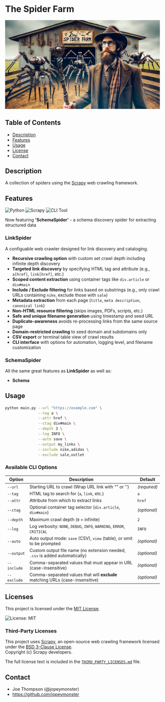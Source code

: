 # The Spider Farm

![alt text](/spider_farm1.jpg "A rancher tends to his webcrawlers.")

## Table of Contents

- [Description](#description)
- [Features](#features)
- [Usage](#usage)
- [License](#license)
- [Contact](#contact)

## Description

A collection of spiders using the [Scrapy](https://scrapy.org) web crawling framework.

## Features

![Python](https://img.shields.io/badge/Python-3.11%2B-blue.svg)
![Scrapy](https://img.shields.io/badge/Built%20With-Scrapy-brightgreen.svg)
![CLI Tool](https://img.shields.io/badge/CLI-Enabled-orange.svg)

Now featuring **'SchemaSpider'** - a schema discovery spider for extracting structured data

### LinkSpider

A configuable web crawler designed for link discovery and cataloging.

* **Recursive crawling option** with custom set crawl depth including infinite depth discovery
* **Targeted link discovery** by specifying HTML tag and attribute (e.g., `a[href]`, `link[href]`, etc.)
* **Scoped content extraction** using container tags like `div.article` or `div#main`
* **Include / Exclude filtering** for links based on substrings (e.g., only crawl URLs containing `nike`, exclude those with `sale`)
* **Metadata extraction** from each page (`title`, `meta description`, `canonical link`)
* **Non-HTML resource filtering** (skips images, PDFs, scripts, etc.)
* **Safe and unique filename generation** using timestamp and seed URL
* **Duplicate-awareness** avoids re-processing links from the same source page
* **Domain-restricted crawling** to seed domain and subdomains only
* **CSV export** or terminal table view of crawl results
* **CLI interface** with options for automation, logging level, and filename customization

### SchemaSpider
All the same great features as **LinkSpider** as well as:

* **Schema**

## Usage

```bash
python main.py --url "https://example.com" \
               --tag a \
               --attr href \
               --ctag div#main \
               --depth 3 \
               --log INFO \
               --auto save \
               --output my_links \
               --include nike,adidas \
               --exclude sale,outlet
```

### Available CLI Options

| Option      | Description                                                                   | Default      |
| ----------- | ----------------------------------------------------------------------------- | ------------ |
| `--url`     | Starting URL to crawl (Wrap URL link with "" or '')                           | *(required)* |
| `--tag`     | HTML tag to search for (`a`, `link`, etc.)                                    | `a`          |
| `--attr`    | Attribute from which to extract links                                         | `href`       |
| `--ctag`    | Optional container tag selector (`div.article`, `div#main`)                   | *(optional)* |
| `--depth`   | Maximum crawl depth (`0` = infinite)                                          | `2`          |
| `--log`     | Log verbosity: `NONE`, `DEBUG`, `INFO`, `WARNING`, `ERROR`, `CRITICAL`        | `INFO`       |
| `--auto`    | Auto output mode: `save` (CSV), `view` (table), or omit to be prompted        | *(optional)* |
| `--output`  | Custom output file name (no extension needed, `.csv` is added automatically)  | *(optional)* |
| `--include` | Comma-separated values that must appear in URL (case-insensitive)             | *(optional)* |
| `--exclude` | Comma-separated values that will **exclude** matching URLs (case-insensitive) | *(optional)* |


## Licenses

This project is licensed under the [MIT License](LICENSE).

![License: MIT](https://img.shields.io/badge/License-MIT-yellow.svg)

### Third-Party Licenses

This project uses [Scrapy](https://scrapy.org), an open-source web crawling framework licensed under the [BSD 3-Clause License](https://github.com/scrapy/scrapy/blob/master/LICENSE).  
Copyright (c) Scrapy developers.

The full license text is included in the [`THIRD_PARTY_LICENSES.md`](THIRD_PARTY_LICENSES.md) file.

## Contact

- Joe Thompson (@jopeymonster)  
- https://github.com/jopeymonster
